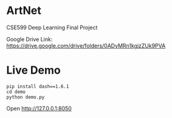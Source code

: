 # ArtNet

CSE599 Deep Learning Final Project

Google Drive Link: https://drive.google.com/drive/folders/0ADyMRn1kgjzZUk9PVA

# Live Demo

```
pip install dash==1.6.1
cd demo
python demo.py
```
Open <a href="http://127.0.0.1:8050">http://127.0.0.1:8050